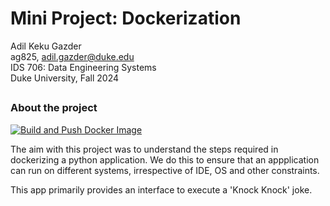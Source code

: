 
# Mini Project: Dockerization
Adil Keku Gazder <br>
ag825, adil.gazder@duke.edu <br>
IDS 706: Data Engineering Systems <br>
Duke University, Fall 2024 <br>
##

### About the project
[![Build and Push Docker Image](https://github.com/nogibjj/ag825_dockerization/actions/workflows/build.yml/badge.svg)](https://github.com/nogibjj/ag825_dockerization/actions/workflows/build.yml)

The aim with this project was to understand the steps required in dockerizing a python application. We do this to ensure that an appplication can run on different systems, irrespective of IDE, OS and other constraints.

This app primarily provides an interface to execute a 'Knock Knock' joke. 